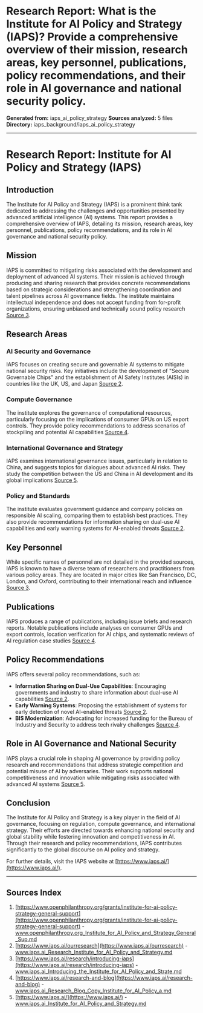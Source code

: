 # Research Report: What is the Institute for AI Policy and Strategy (IAPS)? Provide a comprehensive overview of their mission, research areas, key personnel, publications, policy recommendations, and their role in AI governance and national security policy.

**Generated from:** iaps_ai_policy_strategy
**Sources analyzed:** 5 files
**Directory:** iaps_background/iaps_ai_policy_strategy

---

# Research Report: Institute for AI Policy and Strategy (IAPS)

## Introduction

The Institute for AI Policy and Strategy (IAPS) is a prominent think tank dedicated to addressing the challenges and opportunities presented by advanced artificial intelligence (AI) systems. This report provides a comprehensive overview of IAPS, detailing its mission, research areas, key personnel, publications, policy recommendations, and its role in AI governance and national security policy.

## Mission

IAPS is committed to mitigating risks associated with the development and deployment of advanced AI systems. Their mission is achieved through producing and sharing research that provides concrete recommendations based on strategic considerations and strengthening coordination and talent pipelines across AI governance fields. The institute maintains intellectual independence and does not accept funding from for-profit organizations, ensuring unbiased and technically sound policy research [Source 3](https://www.iaps.ai/introducing-iaps).

## Research Areas

### AI Security and Governance

IAPS focuses on creating secure and governable AI systems to mitigate national security risks. Key initiatives include the development of "Secure Governable Chips" and the establishment of AI Safety Institutes (AISIs) in countries like the UK, US, and Japan [Source 2](https://www.iaps.ai/ourresearch).

### Compute Governance

The institute explores the governance of computational resources, particularly focusing on the implications of consumer GPUs on US export controls. They provide policy recommendations to address scenarios of stockpiling and potential AI capabilities [Source 4](https://www.iaps.ai/research-and-blog).

### International Governance and Strategy

IAPS examines international governance issues, particularly in relation to China, and suggests topics for dialogues about advanced AI risks. They study the competition between the US and China in AI development and its global implications [Source 5](https://www.iaps.ai/).

### Policy and Standards

The institute evaluates government guidance and company policies on responsible AI scaling, comparing them to establish best practices. They also provide recommendations for information sharing on dual-use AI capabilities and early warning systems for AI-enabled threats [Source 2](https://www.iaps.ai/ourresearch).

## Key Personnel

While specific names of personnel are not detailed in the provided sources, IAPS is known to have a diverse team of researchers and practitioners from various policy areas. They are located in major cities like San Francisco, DC, London, and Oxford, contributing to their international reach and influence [Source 3](https://www.iaps.ai/introducing-iaps).

## Publications

IAPS produces a range of publications, including issue briefs and research reports. Notable publications include analyses on consumer GPUs and export controls, location verification for AI chips, and systematic reviews of AI regulation case studies [Source 4](https://www.iaps.ai/research-and-blog).

## Policy Recommendations

IAPS offers several policy recommendations, such as:

- **Information Sharing on Dual-Use Capabilities**: Encouraging governments and industry to share information about dual-use AI capabilities [Source 2](https://www.iaps.ai/ourresearch).
- **Early Warning Systems**: Proposing the establishment of systems for early detection of novel AI-enabled threats [Source 2](https://www.iaps.ai/ourresearch).
- **BIS Modernization**: Advocating for increased funding for the Bureau of Industry and Security to address tech rivalry challenges [Source 4](https://www.iaps.ai/research-and-blog).

## Role in AI Governance and National Security

IAPS plays a crucial role in shaping AI governance by providing policy research and recommendations that address strategic competition and potential misuse of AI by adversaries. Their work supports national competitiveness and innovation while mitigating risks associated with advanced AI systems [Source 5](https://www.iaps.ai/).

## Conclusion

The Institute for AI Policy and Strategy is a key player in the field of AI governance, focusing on regulation, compute governance, and international strategy. Their efforts are directed towards enhancing national security and global stability while fostering innovation and competitiveness in AI. Through their research and policy recommendations, IAPS contributes significantly to the global discourse on AI policy and strategy.

For further details, visit the IAPS website at [https://www.iaps.ai/](https://www.iaps.ai/).

---

## Sources Index

1. [https://www.openphilanthropy.org/grants/institute-for-ai-policy-strategy-general-support](https://www.openphilanthropy.org/grants/institute-for-ai-policy-strategy-general-support) - www.openphilanthropy.org_Institute_for_AI_Policy_and_Strategy_General_Sup.md
2. [https://www.iaps.ai/ourresearch](https://www.iaps.ai/ourresearch) - www.iaps.ai_Research_Institute_for_AI_Policy_and_Strategy.md
3. [https://www.iaps.ai/research/introducing-iaps](https://www.iaps.ai/research/introducing-iaps) - www.iaps.ai_Introducing_the_Institute_for_AI_Policy_and_Strate.md
4. [https://www.iaps.ai/research-and-blog](https://www.iaps.ai/research-and-blog) - www.iaps.ai_Research_Blog_Copy_Institute_for_AI_Policy_a.md
5. [https://www.iaps.ai/](https://www.iaps.ai/) - www.iaps.ai_Institute_for_AI_Policy_and_Strategy.md
